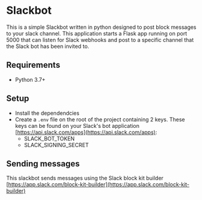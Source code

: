 # Slackbot

This is a simple Slackbot written in python designed to post block messages to your slack channel.  This application starts a Flask app running on port 5000 that can listen for Slack webhooks and post to a specific channel that the Slack bot has been invited to.

## Requirements
* Python 3.7+

## Setup
* Install the dependendcies
* Create a `.env` file on the root of the project containing 2 keys.  These keys can be found on your Slack's bot application [https://api.slack.com/apps](https://api.slack.com/apps):
	* SLACK_BOT_TOKEN
	* SLACK_SIGNING_SECRET


## Sending messages
This slackbot sends messages using the Slack block kit builder [https://app.slack.com/block-kit-builder](https://app.slack.com/block-kit-builder)